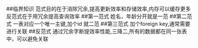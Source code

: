 ##临界知识
范式目的在于消除冗余,提高更新效率和存储效率,内存可以缓存更多
反范式在于用冗余提高查询效率
[](https://time.geekbang.org/column/article/111180)
##第一范式
姓名，年龄分开就是一范
##第二范式
一表对应一个唯一主键,加个id 就二范
##第三范式
加个foreign key,通常需要进行关联
##反范式
通过冗余字断提效率性能,三降二,所有的数据都在同一张表中，可以避免关联
